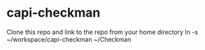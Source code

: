 # capi-checkman

Clone this repo and link to the repo from your home directory
ln -s ~/workspace/capi-checkman ~/Checkman
